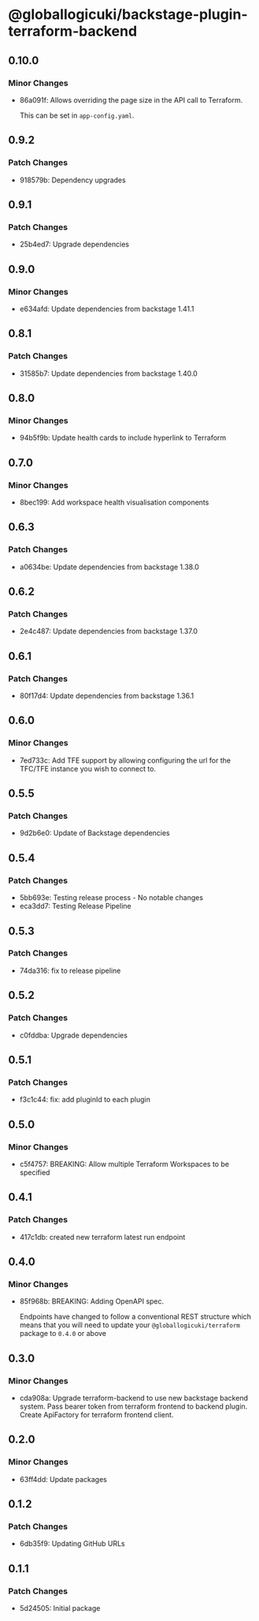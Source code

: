 # @globallogicuki/backstage-plugin-terraform-backend

## 0.10.0

### Minor Changes

- 86a091f: Allows overriding the page size in the API call to Terraform.

  This can be set in `app-config.yaml`.

## 0.9.2

### Patch Changes

- 918579b: Dependency upgrades

## 0.9.1

### Patch Changes

- 25b4ed7: Upgrade dependencies

## 0.9.0

### Minor Changes

- e634afd: Update dependencies from backstage 1.41.1

## 0.8.1

### Patch Changes

- 31585b7: Update dependencies from backstage 1.40.0

## 0.8.0

### Minor Changes

- 94b5f9b: Update health cards to include hyperlink to Terraform

## 0.7.0

### Minor Changes

- 8bec199: Add workspace health visualisation components

## 0.6.3

### Patch Changes

- a0634be: Update dependencies from backstage 1.38.0

## 0.6.2

### Patch Changes

- 2e4c487: Update dependencies from backstage 1.37.0

## 0.6.1

### Patch Changes

- 80f17d4: Update dependencies from backstage 1.36.1

## 0.6.0

### Minor Changes

- 7ed733c: Add TFE support by allowing configuring the url for the TFC/TFE instance you wish to connect to.

## 0.5.5

### Patch Changes

- 9d2b6e0: Update of Backstage dependencies

## 0.5.4

### Patch Changes

- 5bb693e: Testing release process - No notable changes
- eca3dd7: Testing Release Pipeline

## 0.5.3

### Patch Changes

- 74da316: fix to release pipeline

## 0.5.2

### Patch Changes

- c0fddba: Upgrade dependencies

## 0.5.1

### Patch Changes

- f3c1c44: fix: add pluginId to each plugin

## 0.5.0

### Minor Changes

- c5f4757: BREAKING: Allow multiple Terraform Workspaces to be specified

## 0.4.1

### Patch Changes

- 417c1db: created new terraform latest run endpoint

## 0.4.0

### Minor Changes

- 85f968b: BREAKING: Adding OpenAPI spec.

  Endpoints have changed to follow a conventional REST structure which means that you will need to update your `@globallogicuki/terraform` package to `0.4.0` or above

## 0.3.0

### Minor Changes

- cda908a: Upgrade terraform-backend to use new backstage backend system. Pass bearer token from terraform frontend to backend plugin. Create ApiFactory for terraform frontend client.

## 0.2.0

### Minor Changes

- 63ff4dd: Update packages

## 0.1.2

### Patch Changes

- 6db35f9: Updating GitHub URLs

## 0.1.1

### Patch Changes

- 5d24505: Initial package
